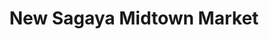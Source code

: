 ---
title: "New Sagaya Midtown Market"
url: /anchorage/new-sagaya-midtown-market/
shop: supermarket
---